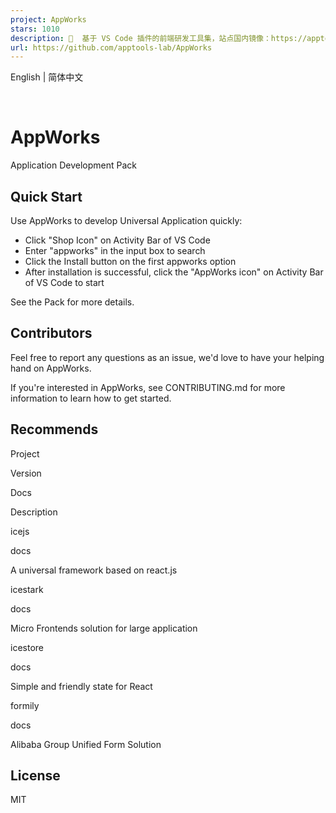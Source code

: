 ```yaml
---
project: AppWorks
stars: 1010
description: 🐻  基于 VS Code 插件的前端研发工具集，站点国内镜像：https://apptools.gitee.io
url: https://github.com/apptools-lab/AppWorks
---
```


English | 简体中文

   

AppWorks
========

Application Development Pack

Quick Start
-----------

Use AppWorks to develop Universal Application quickly:

-   Click "Shop Icon" on Activity Bar of VS Code
-   Enter "appworks" in the input box to search
-   Click the Install button on the first appworks option
-   After installation is successful, click the "AppWorks icon" on Activity Bar of VS Code to start

See the Pack for more details.

Contributors
------------

Feel free to report any questions as an issue, we'd love to have your helping hand on AppWorks.

If you're interested in AppWorks, see CONTRIBUTING.md for more information to learn how to get started.

Recommends
----------

Project

Version

Docs

Description

icejs

docs

A universal framework based on react.js

icestark

docs

Micro Frontends solution for large application

icestore

docs

Simple and friendly state for React

formily

docs

Alibaba Group Unified Form Solution

License
-------

MIT
